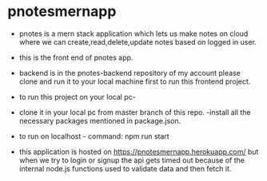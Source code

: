# pnotesmernapp
- pnotes is a mern stack application which lets us make notes on cloud where we can create,read,delete,update notes based on logged in user.
- this is the front end of pnotes app.
- backend is in the pnotes-backend repository of my account please clone and run it to your local machine first to run this frontend project.
- to run this project on your local pc- 
- clone it in your local pc from master branch of this repo.
-install all the necessary packages mentioned in package.json.
- to run on localhost - command: npm run start

- this application is hosted on https://pnotesmernapp.herokuapp.com/ but when we try to login or signup the api gets timed out because of the internal node.js functions used to validate data and then fetch it.
